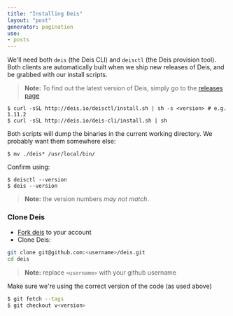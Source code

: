 ```yaml
---
title: "Installing Deis"
layout: "post"
generator: pagination
use:
- posts
---
```


We'll need both `deis` (the Deis CLI) and `deisctl` (the Deis provision tool). Both clients are
automatically built when we ship new releases of Deis, and be grabbed with our install scripts.

> **Note:** To find out the latest version of Deis, simply go to the [releases page](https://github.com/deis/deis/releases)

```console
$ curl -sSL http://deis.io/deisctl/install.sh | sh -s <version> # e.g. 1.11.2
$ curl -sSL http://deis.io/deis-cli/install.sh | sh
```

Both scripts will dump the binaries in the current working directory. We probably want them somewhere
else:
```console
$ mv ./deis* /usr/local/bin/
```

Confirm using:

```console
$ deisctl --version
$ deis --version
```

> **Note:** the version numbers _may not match_.

### Clone Deis

* [Fork deis](https://github.com/deis/deis/fork) to your account
* Clone Deis: 

```sh
git clone git@github.com:<username>/deis.git
cd deis
```

> **Note:** replace `<username>` with your github username

Make sure we're using the correct version of the code (as used above)

```sh
$ git fetch --tags
$ git checkout v<version>
```

